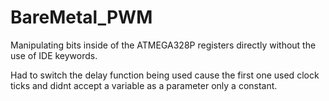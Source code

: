 # BareMetal_PWM

Manipulating bits inside of the ATMEGA328P registers directly without the use of IDE keywords.

Had to switch the delay function being used cause the first one used clock ticks and didnt accept a variable as a parameter only a constant. 
